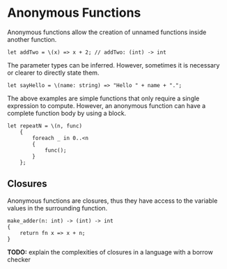 # Anonymous Functions

Anonymous functions allow the creation of unnamed functions inside another function.

```adamant
let addTwo = \(x) => x + 2; // addTwo: (int) -> int
```

The parameter types can be inferred. However, sometimes it is necessary or clearer to directly state them.

```adamant
let sayHello = \(name: string) => "Hello " + name + ".";
```

The above examples are simple functions that only require a single expression to compute. However, an anonymous function can have a complete function body by using a block.

```adamant
let repeatN = \(n, func)
    {
        foreach _ in 0..<n
        {
            func();
        }
    };
```

## Closures

Anonymous functions are closures, thus they have access to the variable values in the surrounding function.

```adamant
make_adder(n: int) -> (int) -> int
{
    return fn x => x + n;
}
```

**TODO:** explain the complexities of closures in a language with a borrow checker
